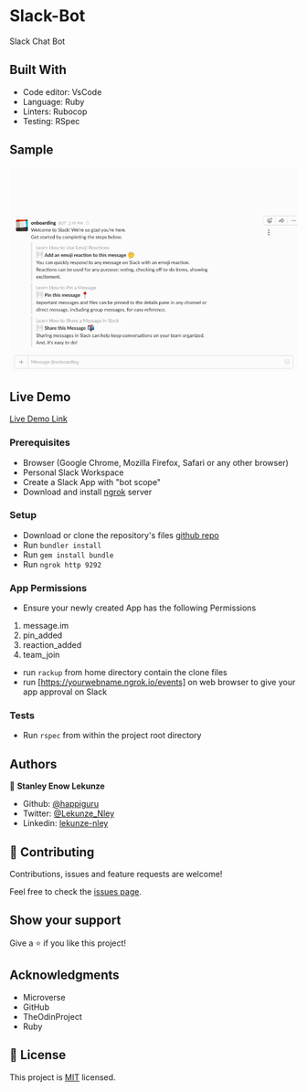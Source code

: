 # Slack-Bot
Slack Chat Bot 

## Built With

- Code editor: VsCode
- Language: Ruby
- Linters: Rubocop
- Testing: RSpec

## Sample

<img src ="image/bot.gif">

## Live Demo

[Live Demo Link](https://repl.it/@happiguru/Slack-Bot#config.ru)


### Prerequisites

- Browser (Google Chrome, Mozilla Firefox, Safari or any other browser)
- Personal Slack Workspace
- Create a Slack App with "bot scope"
- Download and install [ngrok](https://ngrok.com/download) server 

### Setup

- Download or clone the repository's files [github repo](https://github.com/happiguru/Slack-Bot/tree/setup)
- Run `bundler install`
- Run `gem install bundle`
- Run `ngrok http 9292`

### App Permissions

- Ensure your newly created App has the following Permissions
1. message.im
2. pin_added
3. reaction_added
4. team_join

- run `rackup` from home directory contain the clone files
- run [https://yourwebname.ngrok.io/events] on web browser to give your app approval on Slack

### Tests

- Run `rspec` from within the project root directory

## Authors

👤 **Stanley Enow Lekunze**

- Github: [@happiguru](https://github.com/happiguru)
- Twitter: [@Lekunze_Nley](https://twitter.com/Lekunze_Nley)
- Linkedin: [lekunze-nley](https://www.linkedin.com/in/lekunze-nley/)

## 🤝 Contributing

Contributions, issues and feature requests are welcome!

Feel free to check the [issues page](https://github.com/happiguru/Slack-Bot/issues).

## Show your support

Give a ⭐️ if you like this project!

## Acknowledgments

- Microverse
- GitHub
- TheOdinProject
- Ruby

## 📝 License

This project is [MIT](lic.url) licensed.
